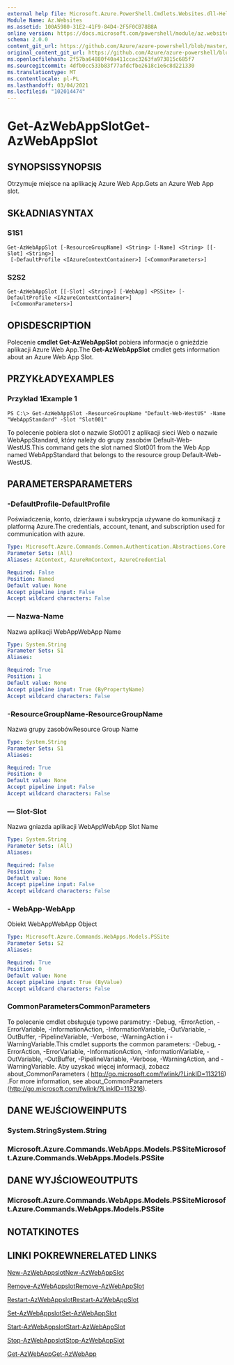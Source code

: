 ```yaml
---
external help file: Microsoft.Azure.PowerShell.Cmdlets.Websites.dll-Help.xml
Module Name: Az.Websites
ms.assetid: 100A5980-31E2-41F9-84D4-2F5F0CB78B8A
online version: https://docs.microsoft.com/powershell/module/az.websites/get-azwebappslot
schema: 2.0.0
content_git_url: https://github.com/Azure/azure-powershell/blob/master/src/Websites/Websites/help/Get-AzWebAppSlot.md
original_content_git_url: https://github.com/Azure/azure-powershell/blob/master/src/Websites/Websites/help/Get-AzWebAppSlot.md
ms.openlocfilehash: 2f57ba64880f40a411ccac3263fa973815c685f7
ms.sourcegitcommit: 4dfb0cc533b83f77afdcfbe2618c1e6c8d221330
ms.translationtype: MT
ms.contentlocale: pl-PL
ms.lasthandoff: 03/04/2021
ms.locfileid: "102014474"
---
```

# <span data-ttu-id="28aa5-101">Get-AzWebAppSlot</span><span class="sxs-lookup"><span data-stu-id="28aa5-101">Get-AzWebAppSlot</span></span>

## <span data-ttu-id="28aa5-102">SYNOPSIS</span><span class="sxs-lookup"><span data-stu-id="28aa5-102">SYNOPSIS</span></span>
<span data-ttu-id="28aa5-103">Otrzymuje miejsce na aplikację Azure Web App.</span><span class="sxs-lookup"><span data-stu-id="28aa5-103">Gets an Azure Web App slot.</span></span>

## <span data-ttu-id="28aa5-104">SKŁADNIA</span><span class="sxs-lookup"><span data-stu-id="28aa5-104">SYNTAX</span></span>

### <span data-ttu-id="28aa5-105">S1</span><span class="sxs-lookup"><span data-stu-id="28aa5-105">S1</span></span>
```
Get-AzWebAppSlot [-ResourceGroupName] <String> [-Name] <String> [[-Slot] <String>]
 [-DefaultProfile <IAzureContextContainer>] [<CommonParameters>]
```

### <span data-ttu-id="28aa5-106">S2</span><span class="sxs-lookup"><span data-stu-id="28aa5-106">S2</span></span>
```
Get-AzWebAppSlot [[-Slot] <String>] [-WebApp] <PSSite> [-DefaultProfile <IAzureContextContainer>]
 [<CommonParameters>]
```

## <span data-ttu-id="28aa5-107">OPIS</span><span class="sxs-lookup"><span data-stu-id="28aa5-107">DESCRIPTION</span></span>
<span data-ttu-id="28aa5-108">Polecenie **cmdlet Get-AzWebAppSlot** pobiera informacje o gnieździe aplikacji Azure Web App.</span><span class="sxs-lookup"><span data-stu-id="28aa5-108">The **Get-AzWebAppSlot** cmdlet gets information about an Azure Web App Slot.</span></span>

## <span data-ttu-id="28aa5-109">PRZYKŁADY</span><span class="sxs-lookup"><span data-stu-id="28aa5-109">EXAMPLES</span></span>

### <span data-ttu-id="28aa5-110">Przykład 1</span><span class="sxs-lookup"><span data-stu-id="28aa5-110">Example 1</span></span>
```
PS C:\> Get-AzWebAppSlot -ResourceGroupName "Default-Web-WestUS" -Name "WebAppStandard" -Slot "Slot001"
```

<span data-ttu-id="28aa5-111">To polecenie pobiera slot o nazwie Slot001 z aplikacji sieci Web o nazwie WebAppStandard, który należy do grupy zasobów Default-Web-WestUS.</span><span class="sxs-lookup"><span data-stu-id="28aa5-111">This command gets the slot named Slot001 from the Web App named WebAppStandard that belongs to the resource group Default-Web-WestUS.</span></span>

## <span data-ttu-id="28aa5-112">PARAMETERS</span><span class="sxs-lookup"><span data-stu-id="28aa5-112">PARAMETERS</span></span>

### <span data-ttu-id="28aa5-113">-DefaultProfile</span><span class="sxs-lookup"><span data-stu-id="28aa5-113">-DefaultProfile</span></span>
<span data-ttu-id="28aa5-114">Poświadczenia, konto, dzierżawa i subskrypcja używane do komunikacji z platformą Azure.</span><span class="sxs-lookup"><span data-stu-id="28aa5-114">The credentials, account, tenant, and subscription used for communication with azure.</span></span>

```yaml
Type: Microsoft.Azure.Commands.Common.Authentication.Abstractions.Core.IAzureContextContainer
Parameter Sets: (All)
Aliases: AzContext, AzureRmContext, AzureCredential

Required: False
Position: Named
Default value: None
Accept pipeline input: False
Accept wildcard characters: False
```

### <span data-ttu-id="28aa5-115">— Nazwa</span><span class="sxs-lookup"><span data-stu-id="28aa5-115">-Name</span></span>
<span data-ttu-id="28aa5-116">Nazwa aplikacji WebApp</span><span class="sxs-lookup"><span data-stu-id="28aa5-116">WebApp Name</span></span>

```yaml
Type: System.String
Parameter Sets: S1
Aliases:

Required: True
Position: 1
Default value: None
Accept pipeline input: True (ByPropertyName)
Accept wildcard characters: False
```

### <span data-ttu-id="28aa5-117">-ResourceGroupName</span><span class="sxs-lookup"><span data-stu-id="28aa5-117">-ResourceGroupName</span></span>
<span data-ttu-id="28aa5-118">Nazwa grupy zasobów</span><span class="sxs-lookup"><span data-stu-id="28aa5-118">Resource Group Name</span></span>

```yaml
Type: System.String
Parameter Sets: S1
Aliases:

Required: True
Position: 0
Default value: None
Accept pipeline input: False
Accept wildcard characters: False
```

### <span data-ttu-id="28aa5-119">— Slot</span><span class="sxs-lookup"><span data-stu-id="28aa5-119">-Slot</span></span>
<span data-ttu-id="28aa5-120">Nazwa gniazda aplikacji WebApp</span><span class="sxs-lookup"><span data-stu-id="28aa5-120">WebApp Slot Name</span></span>

```yaml
Type: System.String
Parameter Sets: (All)
Aliases:

Required: False
Position: 2
Default value: None
Accept pipeline input: False
Accept wildcard characters: False
```

### <span data-ttu-id="28aa5-121">- WebApp</span><span class="sxs-lookup"><span data-stu-id="28aa5-121">-WebApp</span></span>
<span data-ttu-id="28aa5-122">Obiekt WebApp</span><span class="sxs-lookup"><span data-stu-id="28aa5-122">WebApp Object</span></span>

```yaml
Type: Microsoft.Azure.Commands.WebApps.Models.PSSite
Parameter Sets: S2
Aliases:

Required: True
Position: 0
Default value: None
Accept pipeline input: True (ByValue)
Accept wildcard characters: False
```

### <span data-ttu-id="28aa5-123">CommonParameters</span><span class="sxs-lookup"><span data-stu-id="28aa5-123">CommonParameters</span></span>
<span data-ttu-id="28aa5-124">To polecenie cmdlet obsługuje typowe parametry: -Debug, -ErrorAction, -ErrorVariable, -InformationAction, -InformationVariable, -OutVariable, -OutBuffer, -PipelineVariable, -Verbose, -WarningAction i -WarningVariable.</span><span class="sxs-lookup"><span data-stu-id="28aa5-124">This cmdlet supports the common parameters: -Debug, -ErrorAction, -ErrorVariable, -InformationAction, -InformationVariable, -OutVariable, -OutBuffer, -PipelineVariable, -Verbose, -WarningAction, and -WarningVariable.</span></span> <span data-ttu-id="28aa5-125">Aby uzyskać więcej informacji, zobacz about_CommonParameters ( http://go.microsoft.com/fwlink/?LinkID=113216) .</span><span class="sxs-lookup"><span data-stu-id="28aa5-125">For more information, see about_CommonParameters (http://go.microsoft.com/fwlink/?LinkID=113216).</span></span>

## <span data-ttu-id="28aa5-126">DANE WEJŚCIOWE</span><span class="sxs-lookup"><span data-stu-id="28aa5-126">INPUTS</span></span>

### <span data-ttu-id="28aa5-127">System.String</span><span class="sxs-lookup"><span data-stu-id="28aa5-127">System.String</span></span>

### <span data-ttu-id="28aa5-128">Microsoft.Azure.Commands.WebApps.Models.PSSite</span><span class="sxs-lookup"><span data-stu-id="28aa5-128">Microsoft.Azure.Commands.WebApps.Models.PSSite</span></span>

## <span data-ttu-id="28aa5-129">DANE WYJŚCIOWE</span><span class="sxs-lookup"><span data-stu-id="28aa5-129">OUTPUTS</span></span>

### <span data-ttu-id="28aa5-130">Microsoft.Azure.Commands.WebApps.Models.PSSite</span><span class="sxs-lookup"><span data-stu-id="28aa5-130">Microsoft.Azure.Commands.WebApps.Models.PSSite</span></span>

## <span data-ttu-id="28aa5-131">NOTATKI</span><span class="sxs-lookup"><span data-stu-id="28aa5-131">NOTES</span></span>

## <span data-ttu-id="28aa5-132">LINKI POKREWNE</span><span class="sxs-lookup"><span data-stu-id="28aa5-132">RELATED LINKS</span></span>

[<span data-ttu-id="28aa5-133">New-AzWebAppslot</span><span class="sxs-lookup"><span data-stu-id="28aa5-133">New-AzWebAppSlot</span></span>](./New-AzWebAppSlot.md)

[<span data-ttu-id="28aa5-134">Remove-AzWebAppslot</span><span class="sxs-lookup"><span data-stu-id="28aa5-134">Remove-AzWebAppSlot</span></span>](./Remove-AzWebAppSlot.md)

[<span data-ttu-id="28aa5-135">Restart-AzWebAppslot</span><span class="sxs-lookup"><span data-stu-id="28aa5-135">Restart-AzWebAppSlot</span></span>](./Restart-AzWebAppSlot.md)

[<span data-ttu-id="28aa5-136">Set-AzWebAppslot</span><span class="sxs-lookup"><span data-stu-id="28aa5-136">Set-AzWebAppSlot</span></span>](./Set-AzWebAppSlot.md)

[<span data-ttu-id="28aa5-137">Start-AzWebAppslot</span><span class="sxs-lookup"><span data-stu-id="28aa5-137">Start-AzWebAppSlot</span></span>](./Start-AzWebAppSlot.md)

[<span data-ttu-id="28aa5-138">Stop-AzWebAppslot</span><span class="sxs-lookup"><span data-stu-id="28aa5-138">Stop-AzWebAppSlot</span></span>](./Stop-AzWebAppSlot.md)

[<span data-ttu-id="28aa5-139">Get-AzWebApp</span><span class="sxs-lookup"><span data-stu-id="28aa5-139">Get-AzWebApp</span></span>](./Get-AzWebApp.md)
